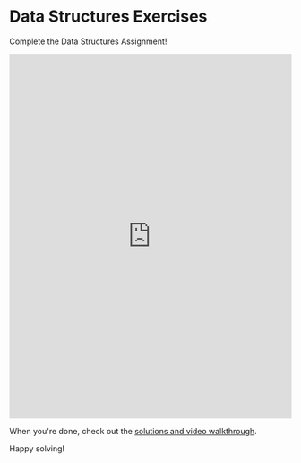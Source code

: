 # Data Structures Exercises

Complete the Data Structures Assignment!

<iframe frameborder="0" width="100%" height="650" src="https://repl.it/student/submissions/576119"></iframe>

When you're done, check out the [solutions and video walkthrough][walkthrough].

Happy solving!

[walkthrough]: walkthrough.md
